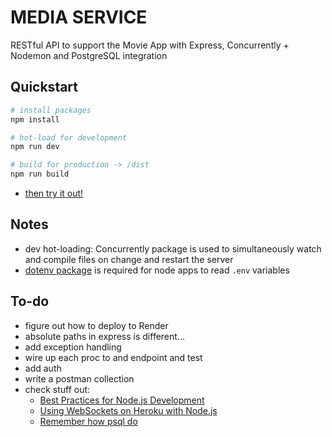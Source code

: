 # MEDIA SERVICE

RESTful API to support the Movie App with Express, Concurrently + Nodemon and PostgreSQL integration

## Quickstart
```sh
# install packages
npm install

# hot-load for development
npm run dev

# build for production -> /dist
npm run build
```
* [then try it out!](http://localhost:5555/api/v1/user)

## Notes
* dev hot-loading: Concurrently package is used to simultaneously watch and compile files on change and restart the server
* [dotenv package](https://medium.com/@thejasonfile/using-dotenv-package-to-create-environment-variables-33da4ac4ea8f) is required for node apps to read `.env` variables

## To-do
* figure out how to deploy to Render
* absolute paths in express is different...
* add exception handling
* wire up each proc to and endpoint and test
* add auth
* write a postman collection
* check stuff out:
	- [Best Practices for Node.js Development](https://devcenter.heroku.com/articles/node-best-practices)
	- [Using WebSockets on Heroku with Node.js](https://devcenter.heroku.com/articles/node-websockets)
	- [Remember how psql do](https://www.tutorialspoint.com/postgresql/postgresql_insert_query.htm)


